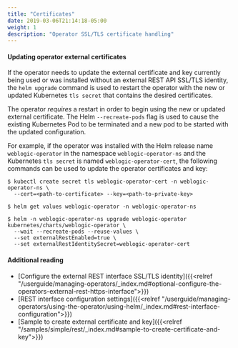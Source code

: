 ```yaml
---
title: "Certificates"
date: 2019-03-06T21:14:18-05:00
weight: 1
description: "Operator SSL/TLS certificate handling"
---
```


#### Updating operator external certificates

If the operator needs to update the external certificate and key currently
being used or was installed without an external REST API SSL/TLS identity,
the `helm upgrade` command is used to restart the operator
with the new or updated Kubernetes `tls secret` that contains
the desired certificates.

The operator _requires_ a restart in order to begin using the new or updated external
certificate. The Helm `--recreate-pods` flag is used to cause the existing
Kubernetes Pod to be terminated and a new pod to be started with the updated configuration.

For example, if the operator was installed with the Helm release name `weblogic-operator`
in the namespace `weblogic-operator-ns` and the Kubernetes `tls secret` is named
`weblogic-operator-cert`, the following commands can be used to update the operator
certificates and key:

```shell
$ kubectl create secret tls weblogic-operator-cert -n weblogic-operator-ns \
  --cert=<path-to-certificate> --key=<path-to-private-key>
```

```shell
$ helm get values weblogic-operator -n weblogic-operator-ns

$ helm -n weblogic-operator-ns upgrade weblogic-operator kubernetes/charts/weblogic-operator \
  --wait --recreate-pods --reuse-values \
  --set externalRestEnabled=true \
  --set externalRestIdentitySecret=weblogic-operator-cert
```


#### Additional reading
* [Configure the external REST interface SSL/TLS identity]({{<relref "/userguide/managing-operators/_index.md#optional-configure-the-operators-external-rest-https-interface">}})
* [REST interface configuration settings]({{<relref "/userguide/managing-operators/using-the-operator/using-helm/_index.md#rest-interface-configuration">}})
* [Sample to create external certificate and key]({{<relref "/samples/simple/rest/_index.md#sample-to-create-certificate-and-key">}})
